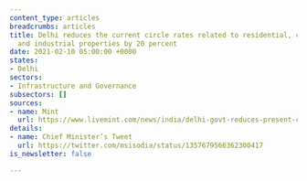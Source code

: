 ```yaml
---
content_type: articles
breadcrumbs: articles
title: Delhi reduces the current circle rates related to residential, commercial,
  and industrial properties by 20 percent
date: 2021-02-10 05:00:00 +0000
states:
- Delhi
sectors:
- Infrastructure and Governance
subsectors: []
sources:
- name: Mint
  url: https://www.livemint.com/news/india/delhi-govt-reduces-present-circle-rates-by-up-to-20-for-next-6-months-11612530723358.html
details:
- name: Chief Minister’s Tweet
  url: https://twitter.com/msisodia/status/1357679566362300417
is_newsletter: false

---
```

